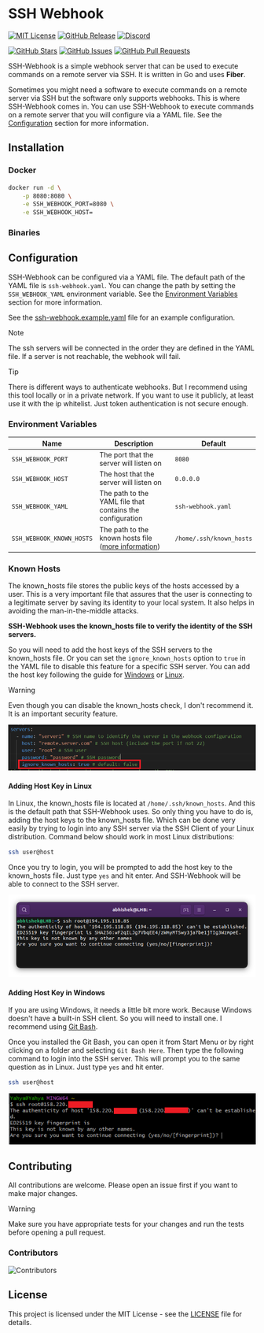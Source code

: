 # SSH Webhook

[![MIT License](https://img.shields.io/badge/license-MIT-blue.svg)](https://opensource.org/licenses/MIT)
[![GitHub Release](https://img.shields.io/github/release/ByPikod/ssh-webhook.svg?style=flat)](https://github.com/ByPikod/laravel-localization/releases)
[![Discord](https://img.shields.io/discord/748913297042046997?label=discord&logo=discord&style=social)](https://www.yahyabatulu.com/discord)

[![GitHub Stars](https://img.shields.io/github/stars/ByPikod/laravel-localization.svg?style=flat)](https://github.com/ByPikod/ssh-webhook/stargazers)
[![GitHub Issues](https://img.shields.io/github/issues/ByPikod/laravel-localization.svg?style=flat)](https://github.com/ByPikod/ssh-webhook/issues)
[![GitHub Pull Requests](https://img.shields.io/github/issues-pr/ByPikod/ssh-webhook.svg?style=flat)](https://github.com/ByPikod/laravel-localization/pulls)

SSH-Webhook is a simple webhook server that can be used to execute commands on a remote server via SSH. It is written in Go and uses **Fiber**.

Sometimes you might need a software to execute commands on a remote server via SSH but the software only supports webhooks. This is where SSH-Webhook comes in. You can use SSH-Webhook to execute commands on a remote server that you will configure via a YAML file. See the [Configuration](#configuration) section for more information.

## Installation

### Docker

```bash
docker run -d \
    -p 8080:8080 \
    -e SSH_WEBHOOK_PORT=8080 \
    -e SSH_WEBHOOK_HOST=
```

### Binaries

## Configuration

SSH-Webhook can be configured via a YAML file. The default path of the YAML file is `ssh-webhook.yaml`. You can change the path by setting the `SSH_WEBHOOK_YAML` environment variable. See the [Environment Variables](#environment-variables) section for more information.

See the [ssh-webhook.example.yaml](ssh-webhook.example.yaml) file for an example configuration.

> [!NOTE]
> The ssh servers will be connected in the order they are defined in the YAML file. If a server is not reachable, the webhook will fail.

> [!TIP]
> There is different ways to authenticate webhooks. But I recommend using this tool locally or in a private network. If you want to use it publicly, at least use it with the ip whitelist. Just token authentication is not secure enough.

### Environment Variables

| Name | Description | Default |
|------|-------------|---------|
| `SSH_WEBHOOK_PORT` | The port that the server will listen on | `8080` |
| `SSH_WEBHOOK_HOST` | The host that the server will listen on | `0.0.0.0` |
| `SSH_WEBHOOK_YAML` | The path to the YAML file that contains the configuration | `ssh-webhook.yaml` |
| `SSH_WEBHOOK_KNOWN_HOSTS` | The path to the known hosts file ([more information](#known-hosts)) | `/home/.ssh/known_hosts` |

### Known Hosts

The known_hosts file stores the public keys of the hosts accessed by a user. This is a very important file that assures that the user is connecting to a legitimate server by saving its identity to your local system. It also helps in avoiding the man-in-the-middle attacks.

**SSH-Webhook uses the known_hosts file to verify the identity of the SSH servers.**

So you will need to add the host keys of the SSH servers to the known_hosts file. Or you can set the `ignore_known_hosts` option to `true` in the YAML file to disable this feature for a specific SSH server. You can add the host key following the guide for [Windows](#adding-host-key-in-windows) or [Linux](#adding-host-key-in-linux).

> [!WARNING]
> Even though you can disable the known_hosts check, I don't recommend it. It is an important security feature.

![ignore known hosts](promotions/ignore-known-hosts.png)

#### Adding Host Key in Linux

In Linux, the known_hosts file is located at `/home/.ssh/known_hosts`. And this is the default path that SSH-Webhook uses. So only thing you have to do is, adding the host keys to the known_hosts file. Which can be done very easily by trying to login into any SSH server via the SSH Client of your Linux distribution. Command below should work in most Linux distributions:

```bash
ssh user@host
```

Once you try to login, you will be prompted to add the host key to the known_hosts file. Just type `yes` and hit enter. And SSH-Webhook will be able to connect to the SSH server.

![SSH-known-hosts](promotions/ssh-known-hosts.png)

#### Adding Host Key in Windows

If you are using Windows, it needs a little bit more work. Because Windows doesn't have a built-in SSH client. So you will need to install one. I recommend using [Git Bash](https://git-scm.com/downloads).

Once you installed the Git Bash, you can open it from Start Menu or by right clicking on a folder and selecting `Git Bash Here`. Then type the following command to login into the SSH server. This will prompt you to the same question as in Linux. Just type `yes` and hit enter.

```bash
ssh user@host
```

![ssh-known-hosts-win](promotions/ssh-known-hosts-win.png)

## Contributing

All contributions are welcome. Please open an issue first if you want to make major changes.

> [!WARNING]
> Make sure you have appropriate tests for your changes and run the tests before opening a pull request.

### Contributors

![Contributors](https://contrib.rocks/image?repo=ByPikod/ssh-webhook)

## License

This project is licensed under the MIT License - see the [LICENSE](LICENSE) file for details.
